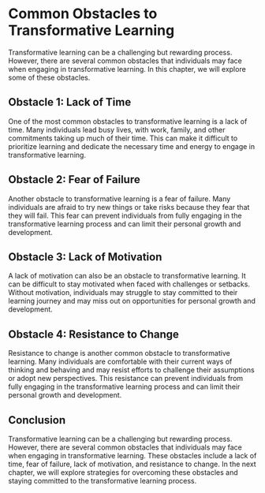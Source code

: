 Common Obstacles to Transformative Learning
============================================================================

Transformative learning can be a challenging but rewarding process. However, there are several common obstacles that individuals may face when engaging in transformative learning. In this chapter, we will explore some of these obstacles.

Obstacle 1: Lack of Time
------------------------

One of the most common obstacles to transformative learning is a lack of time. Many individuals lead busy lives, with work, family, and other commitments taking up much of their time. This can make it difficult to prioritize learning and dedicate the necessary time and energy to engage in transformative learning.

Obstacle 2: Fear of Failure
---------------------------

Another obstacle to transformative learning is a fear of failure. Many individuals are afraid to try new things or take risks because they fear that they will fail. This fear can prevent individuals from fully engaging in the transformative learning process and can limit their personal growth and development.

Obstacle 3: Lack of Motivation
------------------------------

A lack of motivation can also be an obstacle to transformative learning. It can be difficult to stay motivated when faced with challenges or setbacks. Without motivation, individuals may struggle to stay committed to their learning journey and may miss out on opportunities for personal growth and development.

Obstacle 4: Resistance to Change
--------------------------------

Resistance to change is another common obstacle to transformative learning. Many individuals are comfortable with their current ways of thinking and behaving and may resist efforts to challenge their assumptions or adopt new perspectives. This resistance can prevent individuals from fully engaging in the transformative learning process and can limit their personal growth and development.

Conclusion
----------

Transformative learning can be a challenging but rewarding process. However, there are several common obstacles that individuals may face when engaging in transformative learning. These obstacles include a lack of time, fear of failure, lack of motivation, and resistance to change. In the next chapter, we will explore strategies for overcoming these obstacles and staying committed to the transformative learning process.
